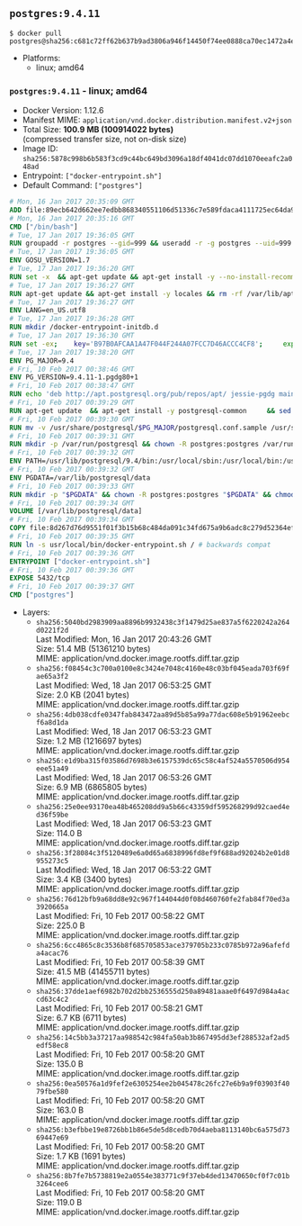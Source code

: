 ## `postgres:9.4.11`

```console
$ docker pull postgres@sha256:c681c72ff62b637b9ad3806a946f14450f74ee0888ca70ec1472a4e0552054c2
```

-	Platforms:
	-	linux; amd64

### `postgres:9.4.11` - linux; amd64

-	Docker Version: 1.12.6
-	Manifest MIME: `application/vnd.docker.distribution.manifest.v2+json`
-	Total Size: **100.9 MB (100914022 bytes)**  
	(compressed transfer size, not on-disk size)
-	Image ID: `sha256:5878c998b6b583f3cd9c44bc649bd3096a18df4041dc07dd1070eeafc2a048ad`
-	Entrypoint: `["docker-entrypoint.sh"]`
-	Default Command: `["postgres"]`

```dockerfile
# Mon, 16 Jan 2017 20:35:09 GMT
ADD file:89ecb642d662ee7edbb868340551106d51336c7e589fdaca4111725ec64da957 in / 
# Mon, 16 Jan 2017 20:35:16 GMT
CMD ["/bin/bash"]
# Tue, 17 Jan 2017 19:36:05 GMT
RUN groupadd -r postgres --gid=999 && useradd -r -g postgres --uid=999 postgres
# Tue, 17 Jan 2017 19:36:05 GMT
ENV GOSU_VERSION=1.7
# Tue, 17 Jan 2017 19:36:20 GMT
RUN set -x 	&& apt-get update && apt-get install -y --no-install-recommends ca-certificates wget && rm -rf /var/lib/apt/lists/* 	&& wget -O /usr/local/bin/gosu "https://github.com/tianon/gosu/releases/download/$GOSU_VERSION/gosu-$(dpkg --print-architecture)" 	&& wget -O /usr/local/bin/gosu.asc "https://github.com/tianon/gosu/releases/download/$GOSU_VERSION/gosu-$(dpkg --print-architecture).asc" 	&& export GNUPGHOME="$(mktemp -d)" 	&& gpg --keyserver ha.pool.sks-keyservers.net --recv-keys B42F6819007F00F88E364FD4036A9C25BF357DD4 	&& gpg --batch --verify /usr/local/bin/gosu.asc /usr/local/bin/gosu 	&& rm -r "$GNUPGHOME" /usr/local/bin/gosu.asc 	&& chmod +x /usr/local/bin/gosu 	&& gosu nobody true 	&& apt-get purge -y --auto-remove ca-certificates wget
# Tue, 17 Jan 2017 19:36:27 GMT
RUN apt-get update && apt-get install -y locales && rm -rf /var/lib/apt/lists/* 	&& localedef -i en_US -c -f UTF-8 -A /usr/share/locale/locale.alias en_US.UTF-8
# Tue, 17 Jan 2017 19:36:27 GMT
ENV LANG=en_US.utf8
# Tue, 17 Jan 2017 19:36:28 GMT
RUN mkdir /docker-entrypoint-initdb.d
# Tue, 17 Jan 2017 19:36:30 GMT
RUN set -ex; 	key='B97B0AFCAA1A47F044F244A07FCC7D46ACCC4CF8'; 	export GNUPGHOME="$(mktemp -d)"; 	gpg --keyserver ha.pool.sks-keyservers.net --recv-keys "$key"; 	gpg --export "$key" > /etc/apt/trusted.gpg.d/postgres.gpg; 	rm -r "$GNUPGHOME"; 	apt-key list
# Tue, 17 Jan 2017 19:38:20 GMT
ENV PG_MAJOR=9.4
# Fri, 10 Feb 2017 00:38:46 GMT
ENV PG_VERSION=9.4.11-1.pgdg80+1
# Fri, 10 Feb 2017 00:38:47 GMT
RUN echo 'deb http://apt.postgresql.org/pub/repos/apt/ jessie-pgdg main' $PG_MAJOR > /etc/apt/sources.list.d/pgdg.list
# Fri, 10 Feb 2017 00:39:29 GMT
RUN apt-get update 	&& apt-get install -y postgresql-common 	&& sed -ri 's/#(create_main_cluster) .*$/\1 = false/' /etc/postgresql-common/createcluster.conf 	&& apt-get install -y 		postgresql-$PG_MAJOR=$PG_VERSION 		postgresql-contrib-$PG_MAJOR=$PG_VERSION 	&& rm -rf /var/lib/apt/lists/*
# Fri, 10 Feb 2017 00:39:30 GMT
RUN mv -v /usr/share/postgresql/$PG_MAJOR/postgresql.conf.sample /usr/share/postgresql/ 	&& ln -sv ../postgresql.conf.sample /usr/share/postgresql/$PG_MAJOR/ 	&& sed -ri "s!^#?(listen_addresses)\s*=\s*\S+.*!\1 = '*'!" /usr/share/postgresql/postgresql.conf.sample
# Fri, 10 Feb 2017 00:39:31 GMT
RUN mkdir -p /var/run/postgresql && chown -R postgres:postgres /var/run/postgresql && chmod g+s /var/run/postgresql
# Fri, 10 Feb 2017 00:39:32 GMT
ENV PATH=/usr/lib/postgresql/9.4/bin:/usr/local/sbin:/usr/local/bin:/usr/sbin:/usr/bin:/sbin:/bin
# Fri, 10 Feb 2017 00:39:32 GMT
ENV PGDATA=/var/lib/postgresql/data
# Fri, 10 Feb 2017 00:39:33 GMT
RUN mkdir -p "$PGDATA" && chown -R postgres:postgres "$PGDATA" && chmod 777 "$PGDATA" # this 777 will be replaced by 700 at runtime (allows semi-arbitrary "--user" values)
# Fri, 10 Feb 2017 00:39:34 GMT
VOLUME [/var/lib/postgresql/data]
# Fri, 10 Feb 2017 00:39:34 GMT
COPY file:8d267d76d9551f01f3b15b68c484da091c34fd675a9b6adc8c279d52364efdfc in /usr/local/bin/ 
# Fri, 10 Feb 2017 00:39:35 GMT
RUN ln -s usr/local/bin/docker-entrypoint.sh / # backwards compat
# Fri, 10 Feb 2017 00:39:36 GMT
ENTRYPOINT ["docker-entrypoint.sh"]
# Fri, 10 Feb 2017 00:39:36 GMT
EXPOSE 5432/tcp
# Fri, 10 Feb 2017 00:39:37 GMT
CMD ["postgres"]
```

-	Layers:
	-	`sha256:5040bd2983909aa8896b9932438c3f1479d25ae837a5f6220242a264d0221f2d`  
		Last Modified: Mon, 16 Jan 2017 20:43:26 GMT  
		Size: 51.4 MB (51361210 bytes)  
		MIME: application/vnd.docker.image.rootfs.diff.tar.gzip
	-	`sha256:f08454c3c700a0100e8c3424e7048c4160e48c03bf045eada703f69fae65a3f2`  
		Last Modified: Wed, 18 Jan 2017 06:53:25 GMT  
		Size: 2.0 KB (2041 bytes)  
		MIME: application/vnd.docker.image.rootfs.diff.tar.gzip
	-	`sha256:4db038cdfe0347fab843472aa89d5b85a99a77dac608e5b91962eebcf6a8d1da`  
		Last Modified: Wed, 18 Jan 2017 06:53:23 GMT  
		Size: 1.2 MB (1216697 bytes)  
		MIME: application/vnd.docker.image.rootfs.diff.tar.gzip
	-	`sha256:e1d9ba315f03586d7698b3e6157539dc65c58c4af524a5570506d954eee51a49`  
		Last Modified: Wed, 18 Jan 2017 06:53:26 GMT  
		Size: 6.9 MB (6865805 bytes)  
		MIME: application/vnd.docker.image.rootfs.diff.tar.gzip
	-	`sha256:25e0ee93170ea48b465208dd9a5b66c43359df595268299d92caed4ed36f59be`  
		Last Modified: Wed, 18 Jan 2017 06:53:23 GMT  
		Size: 114.0 B  
		MIME: application/vnd.docker.image.rootfs.diff.tar.gzip
	-	`sha256:3f28084c3f5120489e6a0d65a6838996fd8ef9f688ad92024b2e01d8955273c5`  
		Last Modified: Wed, 18 Jan 2017 06:53:22 GMT  
		Size: 3.4 KB (3400 bytes)  
		MIME: application/vnd.docker.image.rootfs.diff.tar.gzip
	-	`sha256:76d12bfb9a68dd8e92c967f144044d0f08d460760fe2fab84f70ed3a3920665a`  
		Last Modified: Fri, 10 Feb 2017 00:58:22 GMT  
		Size: 225.0 B  
		MIME: application/vnd.docker.image.rootfs.diff.tar.gzip
	-	`sha256:6cc4865c8c3536b8f685705853ace379705b233c0785b972a96afefda4acac76`  
		Last Modified: Fri, 10 Feb 2017 00:58:39 GMT  
		Size: 41.5 MB (41455711 bytes)  
		MIME: application/vnd.docker.image.rootfs.diff.tar.gzip
	-	`sha256:37dde1aef6982b702d2bb2536555d250a89481aaae0f6497d984a4accd63c4c2`  
		Last Modified: Fri, 10 Feb 2017 00:58:21 GMT  
		Size: 6.7 KB (6711 bytes)  
		MIME: application/vnd.docker.image.rootfs.diff.tar.gzip
	-	`sha256:14c5bb3a37217aa988542c984fa50ab3b867495dd3ef288532af2ad5edf58ec8`  
		Last Modified: Fri, 10 Feb 2017 00:58:20 GMT  
		Size: 135.0 B  
		MIME: application/vnd.docker.image.rootfs.diff.tar.gzip
	-	`sha256:0ea50576a1d9fef2e6305254ee2b045478c26fc27e6b9a9f03903f4079fbe580`  
		Last Modified: Fri, 10 Feb 2017 00:58:20 GMT  
		Size: 163.0 B  
		MIME: application/vnd.docker.image.rootfs.diff.tar.gzip
	-	`sha256:b3efbbe19e8726bb1b86e5de5d8cedb70d4aeba8113140bc6a575d7369447e69`  
		Last Modified: Fri, 10 Feb 2017 00:58:20 GMT  
		Size: 1.7 KB (1691 bytes)  
		MIME: application/vnd.docker.image.rootfs.diff.tar.gzip
	-	`sha256:8b7fe7b5738819e2a0554e383771c9f37eb4ded13470650cf0f7c01b3264cee6`  
		Last Modified: Fri, 10 Feb 2017 00:58:20 GMT  
		Size: 119.0 B  
		MIME: application/vnd.docker.image.rootfs.diff.tar.gzip
